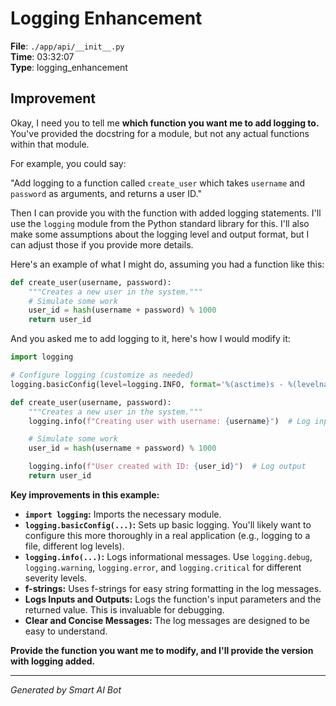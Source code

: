 # Logging Enhancement

**File**: `./app/api/__init__.py`  
**Time**: 03:32:07  
**Type**: logging_enhancement

## Improvement

Okay, I need you to tell me **which function you want me to add logging to.**  You've provided the docstring for a module, but not any actual functions within that module.

For example, you could say:

"Add logging to a function called `create_user` which takes `username` and `password` as arguments, and returns a user ID."

Then I can provide you with the function with added logging statements.  I'll use the `logging` module from the Python standard library for this.  I'll also make some assumptions about the logging level and output format, but I can adjust those if you provide more details.

Here's an example of what I might do, assuming you had a function like this:

```python
def create_user(username, password):
    """Creates a new user in the system."""
    # Simulate some work
    user_id = hash(username + password) % 1000
    return user_id
```

And you asked me to add logging to it, here's how I would modify it:

```python
import logging

# Configure logging (customize as needed)
logging.basicConfig(level=logging.INFO, format='%(asctime)s - %(levelname)s - %(message)s')

def create_user(username, password):
    """Creates a new user in the system."""
    logging.info(f"Creating user with username: {username}")  # Log input

    # Simulate some work
    user_id = hash(username + password) % 1000

    logging.info(f"User created with ID: {user_id}")  # Log output
    return user_id
```

**Key improvements in this example:**

*   **`import logging`:** Imports the necessary module.
*   **`logging.basicConfig(...)`:**  Sets up basic logging.  You'll likely want to configure this more thoroughly in a real application (e.g., logging to a file, different log levels).
*   **`logging.info(...)`:**  Logs informational messages.  Use `logging.debug`, `logging.warning`, `logging.error`, and `logging.critical` for different severity levels.
*   **f-strings:**  Uses f-strings for easy string formatting in the log messages.
*   **Logs Inputs and Outputs:**  Logs the function's input parameters and the returned value. This is invaluable for debugging.
*   **Clear and Concise Messages:** The log messages are designed to be easy to understand.

**Provide the function you want me to modify, and I'll provide the version with logging added.**

---
*Generated by Smart AI Bot*
